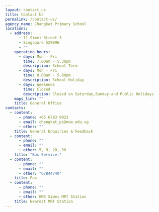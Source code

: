 ```yaml
---
layout: contact_us
title: Contact Us
permalink: /contact-us/
agency_name: Changkat Primary School
locations:
  - address:
      - 11 Simei Street 3
      - Singapore 529896
      - ""
    operating_hours:
      - days: Mon - Fri
        time: 7.00am - 5.30pm
        description: School Term
      - days: Mon - Fri
        time: 8.00am - 5.00pm
        description: School Holiday
      - days: Weekends
        time: Closed
        description: Closed on Saturday,Sunday and Public Holidays
    maps_link: ""
    title: General Office
contacts:
  - content:
      - phone: +65 6783 0923
      - email: changkat_ps@moe.edu.sg
      - other: ""
    title: General Enquiries & Feedback
  - content:
      - phone: ""
      - email: ""
      - other: 5, 9, 20, 38
    title: "Bus Service:"
  - content:
      - phone: ""
      - email: ""
      - other: "67844740"
    title: Fax
  - content:
      - phone: ""
      - email: ""
      - other: EW3 Simei MRT Station
    title: Nearest MRT Station
---
```

